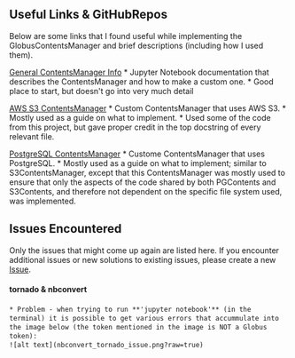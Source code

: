 ## Useful Links & GitHubRepos
Below are some links that I found useful while implementing the GlobusContentsManager and brief descriptions (including how I used them).

[General ContentsManager Info](https://jupyter-notebook.readthedocs.io/en/stable/extending/contents.html)
    * Jupyter Notebook documentation that describes the ContentsManager and how to make a custom one.
    * Good place to start, but doesn't go into very much detail

[AWS S3 ContentsManager](https://github.com/danielfrg/s3contents)
    * Custom ContentsManager that uses AWS S3.
    * Mostly used as a guide on what to implement.
    * Used some of the code from this project, but gave proper credit in the top docstring of every relevant file.

[PostgreSQL ContentsManager](https://github.com/quantopian/pgcontents)
    * Custome ContentsManager that uses PostgreSQL.
    * Mostly used as a guide on what to implement; similar to S3ContentsManager, except that this ContentsManager was mostly used to ensure that only the aspects of the code shared by both PGContents and S3Contents, and therefore not dependent on the specific file system used, was implemented.

## Issues Encountered
Only the issues that might come up again are listed here. If you encounter additional issues or new solutions to existing issues, please create a new [Issue](https://github.com/gneezyn/globus-contents-manager/issues).

#### tornado & nbconvert
    * Problem - when trying to run **'jupyter notebook'** (in the terminal) it is possible to get various errors that accummulate into the image below (the token mentioned in the image is NOT a Globus token):
    ![alt text](nbconvert_tornado_issue.png?raw=true)